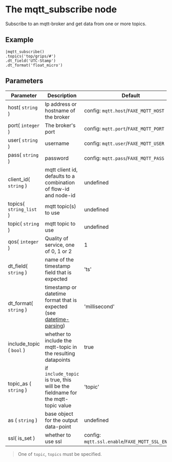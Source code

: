 The mqtt_subscribe node
=====================

Subscribe to an mqtt-broker and get data from one or more topics. 


Example
-------
```dfs  
|mqtt_subscribe()
.topics('top/grips/#')
.dt_field('UTC-Stamp')
.dt_format('float_micro')

```


Parameters
----------

| Parameter                | Description                                                                                       | Default                                          |
|--------------------------|---------------------------------------------------------------------------------------------------|--------------------------------------------------|
| host( `string` )         | Ip address or hostname of the broker                                                              | config: `mqtt.host`/`FAXE_MQTT_HOST`             |
| port( `integer` )        | The broker's port                                                                                 | config: `mqtt.port`/`FAXE_MQTT_PORT`             |
| user( `string` )         | username                                                                                          | config: `mqtt.user`/`FAXE_MQTT_USER`             |
| pass( `string` )         | password                                                                                          | config: `mqtt.pass`/`FAXE_MQTT_PASS`             |
| client_id( `string` )    | mqtt client id, defaults to a combination of flow-id and node-id                                  | undefined                                        |
| topics( `string_list` )  | mqtt topic(s) to use                                                                              | undefined                                        |
| topic( `string` )        | mqtt topic to use                                                                                 | undefined                                        |
| qos( `integer` )         | Quality of service, one of 0, 1 or 2                                                              | 1                                                |
| dt_field( `string` )     | name of the timestamp field that is expected                                                      | 'ts'                                             |
| dt_format( `string` )    | timestamp or datetime format that is expected (see [datetime-parsing](../../datetime-parsing.md)) | 'millisecond'                                    |
| include_topic ( `bool` ) | whether to include the mqtt-topic in the resulting datapoints                                     | true                                             |
| topic_as ( `string` )    | if `include_topic` is true, this will be the fieldname for the mqtt-topic value                   | 'topic'                                          |
| as ( `string` )          | base object for the output data-point                                                             | undefined                                        |
| ssl( is_set )            | whether to use ssl                                                                                | config: `mqtt.ssl.enable`/`FAXE_MQTT_SSL_ENABLE` |

> One of `topic`, `topics` must be specified.
  